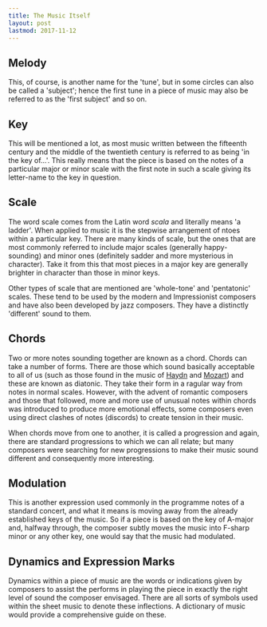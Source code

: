 ```yaml
---
title: The Music Itself
layout: post
lastmod: 2017-11-12
---
```


## Melody

This, of course, is another name for the 'tune', but in some circles can also be called a 'subject'; hence the first tune in a piece of music may also be referred to as the 'first subject' and so on.

## Key

This will be mentioned a lot, as most music written between the fifteenth century and the middle of the twentieth century is referred to as being 'in the key of...'. This really means that the piece is based on the notes of a particular major or minor scale with the first note in such a scale giving its letter-name to the key in question.

## Scale

The word scale comes from the Latin word _scala_ and literally means 'a ladder'. When applied to music it is the stepwise arrangement of ntoes within a particular key. There are many kinds of scale, but the ones that are most commonly referred to include major scales (generally happy-sounding) and minor ones (definitely sadder and more mysterious in character). Take it from this that most pieces in a major key are generally brighter in character than those in minor keys.

Other types of scale that are mentioned are 'whole-tone' and 'pentatonic' scales. These tend to be used by the modern and Impressionist composers and have also been developed by jazz composers. They have a distinctly 'different' sound to them.

## Chords

Two or more notes sounding together are known as a chord. Chords can take a number of forms. There are those which sound basically acceptable to all of us (such as those found in the music of [Haydn](/classical/JHay) and [Mozart](/classical/WMoz)) and these are known as diatonic. They take their form in a ragular way from notes in normal scales. However, with the advent of romantic composers and those that followed, more and more use of unusual notes within chords was introduced to produce more emotional effects, some composers even using direct clashes of notes (discords) to create tension in their music.

When chords move from one to another, it is called a progression and again, there are standard progressions to which we can all relate; but many composers were searching for new progressions to make their music sound different and consequently more interesting.

## Modulation

This is another expression used commonly in the programme notes of a standard concert, and what it means is moving away from the already established keys of the music. So if a piece is based on the key of A-major and, halfway through, the composer subtly moves the music into F-sharp minor or any other key, one would say that the music had modulated.

## Dynamics and Expression Marks

Dynamics within a piece of music are the words or indications given by composers to assist the performs in playing the piece in exactly the right level of sound the composer envisaged. There are all sorts of symbols used within the sheet music to denote these inflections. A dictionary of music would provide a comprehensive guide on these.
